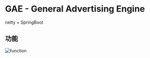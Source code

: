 # GAE - General Advertising Engine
netty + SpringBoot

## 功能
![function](http://ovbyjzegm.bkt.clouddn.com/GAE.png)